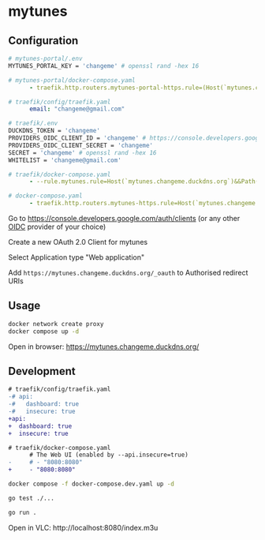 # mytunes

## Configuration

```bash
# mytunes-portal/.env
MYTUNES_PORTAL_KEY = 'changeme' # openssl rand -hex 16
```

```yaml
# mytunes-portal/docker-compose.yaml
      - traefik.http.routers.mytunes-portal-https.rule=(Host(`mytunes.changeme.duckdns.org`)&&Path(`/`))||(Host(`mytunes.changeme.duckdns.org`)&&Path(`/_vlc`))
```

```yaml
# traefik/config/traefik.yaml
      email: "changeme@gmail.com"
```

```bash
# traefik/.env
DUCKDNS_TOKEN = 'changeme'
PROVIDERS_OIDC_CLIENT_ID = 'changeme' # https://console.developers.google.com/auth/clients
PROVIDERS_OIDC_CLIENT_SECRET = 'changeme'
SECRET = 'changeme' # openssl rand -hex 16
WHITELIST = 'changeme@gmail.com'
```

```yaml
# traefik/docker-compose.yaml
      - --rule.mytunes.rule=Host(`mytunes.changeme.duckdns.org`)&&Path(`/_vlc`)
```

```yaml
# docker-compose.yaml
      - traefik.http.routers.mytunes-https.rule=Host(`mytunes.changeme.duckdns.org`)
```

Go to https://console.developers.google.com/auth/clients (or any other [OIDC](https://openid.net/developers/how-connect-works/) provider of your choice)

Create a new OAuth 2.0 Client for mytunes

Select Application type "Web application"

Add `https://mytunes.changeme.duckdns.org/_oauth` to Authorised redirect URIs

## Usage

```bash
docker network create proxy
docker compose up -d
```

Open in browser: https://mytunes.changeme.duckdns.org/

## Development

```diff
# traefik/config/traefik.yaml
-# api:
-#   dashboard: true
-#   insecure: true
+api:
+  dashboard: true
+  insecure: true
```

```diff
# traefik/docker-compose.yaml
      # The Web UI (enabled by --api.insecure=true)
-     # - "8080:8080"
+     - "8080:8080"
```

```bash
docker compose -f docker-compose.dev.yaml up -d
```

```bash
go test ./...
```

```bash
go run .
```

Open in VLC: http://localhost:8080/index.m3u
